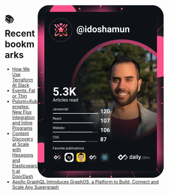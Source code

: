 <a href="https://app.daily.dev/idoshamun"><img src="https://raw.githubusercontent.com/idoshamun/idoshamun/devcard/devcard.svg" align='right' width="400" alt="Ido Shamun's Dev Card"/></a>

# 📚 Recent bookmarks
<!-- BOOKMARKS:START -->
- [How We Use Terraform At Slack](https://app.daily.dev/posts/iqcErUs5l?utm_source=rss&utm_medium=bookmarks&utm_campaign=28849d86070e4c099c877ab6837c61f0)
- [Events: Fat or Thin](https://app.daily.dev/posts/tO-PRsscd?utm_source=rss&utm_medium=bookmarks&utm_campaign=28849d86070e4c099c877ab6837c61f0)
- [Pulumi+Kubernetes: New Flux Integration and Inline Programs](https://app.daily.dev/posts/adFbRcDVj?utm_source=rss&utm_medium=bookmarks&utm_campaign=28849d86070e4c099c877ab6837c61f0)
- [Content Discovery at Scale with Hexagons and Elasticsearch at DoorDash](https://app.daily.dev/posts/a8-7WiM2T?utm_source=rss&utm_medium=bookmarks&utm_campaign=28849d86070e4c099c877ab6837c61f0)
- [Apollo GraphQL Introduces GraphOS, a Platform to Build, Connect and Scale Any Supergraph](https://app.daily.dev/posts/Z5we-7t3v?utm_source=rss&utm_medium=bookmarks&utm_campaign=28849d86070e4c099c877ab6837c61f0)
<!-- BOOKMARKS:END -->
